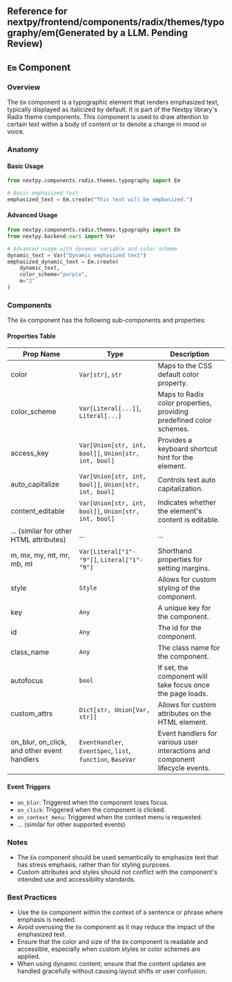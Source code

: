 ##  Reference for nextpy/frontend/components/radix/themes/typography/em(Generated by a LLM. Pending Review)

## `Em` Component

### Overview

The `Em` component is a typographic element that renders emphasized text, typically displayed as italicized by default. It is part of the Nextpy library's Radix theme components. This component is used to draw attention to certain text within a body of content or to denote a change in mood or voice.

### Anatomy

#### Basic Usage

```python
from nextpy.components.radix.themes.typography import Em

# Basic emphasized text
emphasized_text = Em.create("This text will be emphasized.")
```

#### Advanced Usage

```python
from nextpy.components.radix.themes.typography import Em
from nextpy.backend.vars import Var

# Advanced usage with dynamic variable and color scheme
dynamic_text = Var("Dynamic emphasized text")
emphasized_dynamic_text = Em.create(
    dynamic_text,
    color_scheme="purple",
    m="2"
)
```

### Components

The `Em` component has the following sub-components and properties:

#### Properties Table

| Prop Name          | Type                                                    | Description                                                                                               |
|--------------------|---------------------------------------------------------|-----------------------------------------------------------------------------------------------------------|
| color              | `Var[str]`, `str`                                       | Maps to the CSS default color property.                                                                    |
| color_scheme       | `Var[Literal[...]]`, `Literal[...]`                     | Maps to Radix color properties, providing predefined color schemes.                                        |
| access_key         | `Var[Union[str, int, bool]]`, `Union[str, int, bool]`   | Provides a keyboard shortcut hint for the element.                                                         |
| auto_capitalize    | `Var[Union[str, int, bool]]`, `Union[str, int, bool]`   | Controls text auto capitalization.                                                                         |
| content_editable   | `Var[Union[str, int, bool]]`, `Union[str, int, bool]`   | Indicates whether the element's content is editable.                                                       |
| ... (similar for other HTML attributes) | ...                                                     | ...                                                                                                       |
| m, mx, my, mt, mr, mb, ml | `Var[Literal["1"-"9"]]`, `Literal["1"-"9"]`         | Shorthand properties for setting margins.                                                                 |
| style              | `Style`                                                 | Allows for custom styling of the component.                                                               |
| key                | `Any`                                                   | A unique key for the component.                                                                            |
| id                 | `Any`                                                   | The id for the component.                                                                                  |
| class_name         | `Any`                                                   | The class name for the component.                                                                          |
| autofocus          | `bool`                                                  | If set, the component will take focus once the page loads.                                                 |
| custom_attrs       | `Dict[str, Union[Var, str]]`                            | Allows for custom attributes on the HTML element.                                                          |
| on_blur, on_click, and other event handlers | `EventHandler`, `EventSpec`, `list`, `function`, `BaseVar` | Event handlers for various user interactions and component lifecycle events. |

#### Event Triggers

- `on_blur`: Triggered when the component loses focus.
- `on_click`: Triggered when the component is clicked.
- `on_context_menu`: Triggered when the context menu is requested.
- ... (similar for other supported events)

### Notes

- The `Em` component should be used semantically to emphasize text that has stress emphasis, rather than for styling purposes.
- Custom attributes and styles should not conflict with the component's intended use and accessibility standards.

### Best Practices

- Use the `Em` component within the context of a sentence or phrase where emphasis is needed.
- Avoid overusing the `Em` component as it may reduce the impact of the emphasized text.
- Ensure that the color and size of the `Em` component is readable and accessible, especially when custom styles or color schemes are applied.
- When using dynamic content, ensure that the content updates are handled gracefully without causing layout shifts or user confusion.